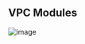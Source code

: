 ## VPC Modules

![image](https://github.com/DatNguyen2711/VPC-module/assets/81822483/c71e11a6-9eab-4560-b47e-16a9c9d89d2f)
